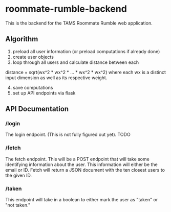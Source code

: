 # roommate-rumble-backend

This is the backend for the TAMS Roommate Rumble web application.

## Algorithm

1. preload all user information (or preload computations if already done)
2. create user objects
3. loop through all users and calculate distance between each

distance = sqrt(wx^2 * wx^2 * ... * wx^2 * wx^2) where each wx is a distinct input dimension as well as its respective weight.

4. save computations
5. set up API endpoints via flask

## API Documentation

### /login
The login endpoint. (This is not fully figured out yet). TODO

### /fetch

The fetch endpoint. This will be a POST endpoint that will take some identifying information about the user. This information will either be the email or ID.
Fetch will return a JSON document with the ten closest users to the given ID.

### /taken

This endpoint will take in a boolean to either mark the user as "taken" or "not taken."


